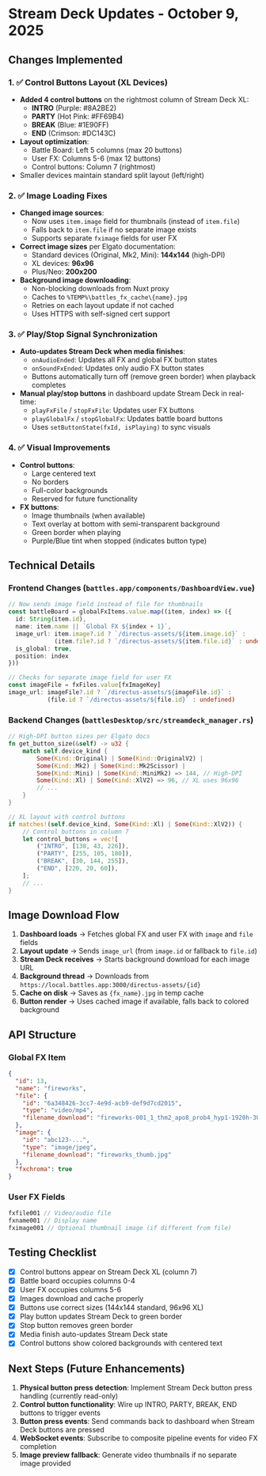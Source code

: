 # Stream Deck Updates - October 9, 2025

## Changes Implemented

### 1. ✅ Control Buttons Layout (XL Devices)
- **Added 4 control buttons** on the rightmost column of Stream Deck XL:
  - **INTRO** (Purple: #8A2BE2)
  - **PARTY** (Hot Pink: #FF69B4)
  - **BREAK** (Blue: #1E90FF)
  - **END** (Crimson: #DC143C)
- **Layout optimization**:
  - Battle Board: Left 5 columns (max 20 buttons)
  - User FX: Columns 5-6 (max 12 buttons)
  - Control buttons: Column 7 (rightmost)
- Smaller devices maintain standard split layout (left/right)

### 2. ✅ Image Loading Fixes
- **Changed image sources**:
  - Now uses `item.image` field for thumbnails (instead of `item.file`)
  - Falls back to `item.file` if no separate image exists
  - Supports separate `fximage` fields for user FX
- **Correct image sizes** per Elgato documentation:
  - Standard devices (Original, Mk2, Mini): **144x144** (high-DPI)
  - XL devices: **96x96**
  - Plus/Neo: **200x200**
- **Background image downloading**:
  - Non-blocking downloads from Nuxt proxy
  - Caches to `%TEMP%\battles_fx_cache\{name}.jpg`
  - Retries on each layout update if not cached
  - Uses HTTPS with self-signed cert support

### 3. ✅ Play/Stop Signal Synchronization
- **Auto-updates Stream Deck when media finishes**:
  - `onAudioEnded`: Updates all FX and global FX button states
  - `onSoundFxEnded`: Updates only audio FX button states
  - Buttons automatically turn off (remove green border) when playback completes
- **Manual play/stop buttons** in dashboard update Stream Deck in real-time:
  - `playFxFile` / `stopFxFile`: Updates user FX buttons
  - `playGlobalFx` / `stopGlobalFx`: Updates battle board buttons
  - Uses `setButtonState(fxId, isPlaying)` to sync visuals

### 4. ✅ Visual Improvements
- **Control buttons**:
  - Large centered text
  - No borders
  - Full-color backgrounds
  - Reserved for future functionality
- **FX buttons**:
  - Image thumbnails (when available)
  - Text overlay at bottom with semi-transparent background
  - Green border when playing
  - Purple/Blue tint when stopped (indicates button type)

## Technical Details

### Frontend Changes (`battles.app/components/DashboardView.vue`)
```typescript
// Now sends image field instead of file for thumbnails
const battleBoard = globalFxItems.value.map((item, index) => ({
  id: String(item.id),
  name: item.name || `Global FX ${index + 1}`,
  image_url: item.image?.id ? `/directus-assets/${item.image.id}` : 
             (item.file?.id ? `/directus-assets/${item.file.id}` : undefined),
  is_global: true,
  position: index
}))

// Checks for separate image field for user FX
const imageFile = fxFiles.value[fxImageKey]
image_url: imageFile?.id ? `/directus-assets/${imageFile.id}` : 
           (file.id ? `/directus-assets/${file.id}` : undefined)
```

### Backend Changes (`battlesDesktop/src/streamdeck_manager.rs`)
```rust
// High-DPI button sizes per Elgato docs
fn get_button_size(&self) -> u32 {
    match self.device_kind {
        Some(Kind::Original) | Some(Kind::OriginalV2) |
        Some(Kind::Mk2) | Some(Kind::Mk2Scissor) | 
        Some(Kind::Mini) | Some(Kind::MiniMk2) => 144, // High-DPI
        Some(Kind::Xl) | Some(Kind::XlV2) => 96, // XL uses 96x96
        // ...
    }
}

// XL layout with control buttons
if matches!(self.device_kind, Some(Kind::Xl) | Some(Kind::XlV2)) {
    // Control buttons in column 7
    let control_buttons = vec![
        ("INTRO", [138, 43, 226]),
        ("PARTY", [255, 105, 180]),
        ("BREAK", [30, 144, 255]),
        ("END", [220, 20, 60]),
    ];
    // ...
}
```

## Image Download Flow

1. **Dashboard loads** → Fetches global FX and user FX with `image` and `file` fields
2. **Layout update** → Sends `image_url` (from `image.id` or fallback to `file.id`)
3. **Stream Deck receives** → Starts background download for each image URL
4. **Background thread** → Downloads from `https://local.battles.app:3000/directus-assets/{id}`
5. **Cache on disk** → Saves as `{fx_name}.jpg` in temp cache
6. **Button render** → Uses cached image if available, falls back to colored background

## API Structure

### Global FX Item
```json
{
  "id": 13,
  "name": "fireworks",
  "file": {
    "id": "6a348426-3cc7-4e9d-acb9-def9d7cd2015",
    "type": "video/mp4",
    "filename_download": "fireworks-001_1_thm2_apo8_prob4_hyp1-1920h-30fps-double.mp4"
  },
  "image": {
    "id": "abc123-...",
    "type": "image/jpeg",
    "filename_download": "fireworks_thumb.jpg"
  },
  "fxchroma": true
}
```

### User FX Fields
```typescript
fxfile001 // Video/audio file
fxname001 // Display name
fximage001 // Optional thumbnail image (if different from file)
```

## Testing Checklist

- [x] Control buttons appear on Stream Deck XL (column 7)
- [x] Battle board occupies columns 0-4
- [x] User FX occupies columns 5-6
- [x] Images download and cache properly
- [x] Buttons use correct sizes (144x144 standard, 96x96 XL)
- [x] Play button updates Stream Deck to green border
- [x] Stop button removes green border
- [x] Media finish auto-updates Stream Deck state
- [x] Control buttons show colored backgrounds with centered text

## Next Steps (Future Enhancements)

1. **Physical button press detection**: Implement Stream Deck button press handling (currently read-only)
2. **Control button functionality**: Wire up INTRO, PARTY, BREAK, END buttons to trigger events
3. **Button press events**: Send commands back to dashboard when Stream Deck buttons are pressed
4. **WebSocket events**: Subscribe to composite pipeline events for video FX completion
5. **Image preview fallback**: Generate video thumbnails if no separate image provided

